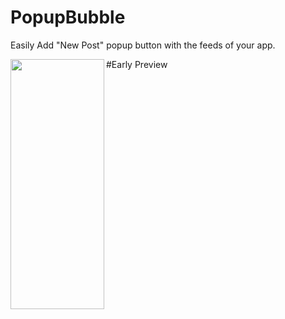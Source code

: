 # PopupBubble
Easily Add  "New Post" popup button with the feeds of your app.

#Early Preview
<img src="http://www.webianks.com/popupbubble/1.png" align="left" height="400" width="150" >

